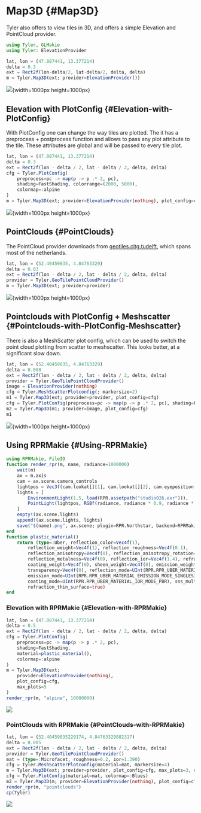 
# Map3D {#Map3D}

Tyler also offers to view tiles in 3D, and offers a simple Elevation and PointCloud provider.

```julia
using Tyler, GLMakie
using Tyler: ElevationProvider

lat, lon = (47.087441, 13.377214)
delta = 0.3
ext = Rect2f(lon-delta/2, lat-delta/2, delta, delta)
m = Tyler.Map3D(ext; provider=ElevationProvider())
```

![](elieyxk.png){width=1000px height=1000px}

## Elevation with PlotConfig {#Elevation-with-PlotConfig}

With PlotConfig one can change the way tiles are plotted. The it has a preprocess + postprocess function and allows to pass any plot attribute to the tile. These attributes are global and will be passed to every tile plot.

```julia
lat, lon = (47.087441, 13.377214)
delta = 0.3
ext = Rect2f(lon - delta / 2, lat - delta / 2, delta, delta)
cfg = Tyler.PlotConfig(
    preprocess=pc -> map(p -> p .* 2, pc),
    shading=FastShading, colorrange=(2000, 5000),
    colormap=:alpine
)
m = Tyler.Map3D(ext; provider=ElevationProvider(nothing), plot_config=cfg)
```

![](uqznyvs.png){width=1000px height=1000px}

## PointClouds {#PointClouds}

The PointCloud provider downloads from [geotiles.citg.tudelft](https://geotiles.citg.tudelft.nl), which spans most of the netherlands.

```julia
lat, lon = (52.40459835, 4.84763329)
delta = 0.03
ext = Rect2f(lon - delta / 2, lat - delta / 2, delta, delta)
provider = Tyler.GeoTilePointCloudProvider()
m = Tyler.Map3D(ext; provider=provider)
```

![](eibwitm.png){width=1000px height=1000px}

## Pointclouds with PlotConfig + Meshscatter {#Pointclouds-with-PlotConfig-Meshscatter}

There is also a MeshScatter plot config, which can be used to switch the point cloud plotting from scatter to meshscatter. This looks better, at a significant slow down.

```julia
lat, lon = (52.40459835, 4.84763329)
delta = 0.008
ext = Rect2f(lon - delta / 2, lat - delta / 2, delta, delta)
provider = Tyler.GeoTilePointCloudProvider()
image = ElevationProvider(nothing)
cfg = Tyler.MeshScatterPlotconfig(; markersize=2)
m1 = Tyler.Map3D(ext; provider=provider, plot_config=cfg)
cfg = Tyler.PlotConfig(preprocess=pc -> map(p -> p .* 2, pc), shading=FastShading, colormap=:alpine)
m2 = Tyler.Map3D(m1; provider=image, plot_config=cfg)
m1
```

![](xhzhrbc.png){width=1000px height=1000px}

## Using RPRMakie {#Using-RPRMakie}

```julia
using RPRMakie, FileIO
function render_rpr(m, name, radiance=1000000)
    wait(m)
    ax = m.axis
    cam = ax.scene.camera_controls
    lightpos = Vec3f(cam.lookat[][1], cam.lookat[][2], cam.eyeposition[][3])
    lights = [
        EnvironmentLight(1.5, load(RPR.assetpath("studio026.exr"))),
        PointLight(lightpos, RGBf(radiance, radiance * 0.9, radiance * 0.9))
    ]
    empty!(ax.scene.lights)
    append!(ax.scene.lights, lights)
    save("$(name).png", ax.scene; plugin=RPR.Northstar, backend=RPRMakie, iterations=2000)
end
function plastic_material()
    return (type=:Uber, reflection_color=Vec4f(1),
        reflection_weight=Vec4f(1), reflection_roughness=Vec4f(0.1),
        reflection_anisotropy=Vec4f(0), reflection_anisotropy_rotation=Vec4f(0),
        reflection_metalness=Vec4f(0), reflection_ior=Vec4f(1.4), refraction_weight=Vec4f(0),
        coating_weight=Vec4f(0), sheen_weight=Vec4f(0), emission_weight=Vec3f(0),
        transparency=Vec4f(0), reflection_mode=UInt(RPR.RPR_UBER_MATERIAL_IOR_MODE_PBR),
        emission_mode=UInt(RPR.RPR_UBER_MATERIAL_EMISSION_MODE_SINGLESIDED),
        coating_mode=UInt(RPR.RPR_UBER_MATERIAL_IOR_MODE_PBR), sss_multiscatter=true,
        refraction_thin_surface=true)
end
```


### Elevation with RPRMakie {#Elevation-with-RPRMakie}

```julia
lat, lon = (47.087441, 13.377214)
delta = 0.5
ext = Rect2f(lon - delta / 2, lat - delta / 2, delta, delta)
cfg = Tyler.PlotConfig(
    preprocess=pc -> map(p -> p .* 2, pc),
    shading=FastShading,
    material=plastic_material(),
    colormap=:alpine
)
m = Tyler.Map3D(ext;
    provider=ElevationProvider(nothing),
    plot_config=cfg,
    max_plots=5
)
render_rpr(m, "alpine", 10000000)
```



![](assets/alpine.png)


### PointClouds with RPRMakie {#PointClouds-with-RPRMakie}

```julia
lat, lon = (52.40459835229174, 4.84763329882317)
delta = 0.005
ext = Rect2f(lon - delta / 2, lat - delta / 2, delta, delta)
provider = Tyler.GeoTilePointCloudProvider()
mat = (type=:Microfacet, roughness=0.2, ior=1.390)
cfg = Tyler.MeshScatterPlotconfig(material=mat, markersize=4)
m = Tyler.Map3D(ext; provider=provider, plot_config=cfg, max_plots=3, size=(2000, 2000))
cfg = Tyler.PlotConfig(material=mat, colormap=:Blues)
m2 = Tyler.Map3D(m; provider=ElevationProvider(nothing), plot_config=cfg, max_plots=5)
render_rpr(m, "pointclouds")
cp(Tyler)
```



![](assets/pointclouds.png)

